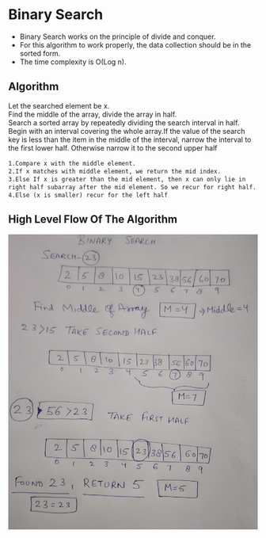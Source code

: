 # Binary Search

- Binary Search works on the principle of divide and conquer.  
- For this algorithm to work properly, the data collection should be in the sorted form.
- The time complexity is O(Log n).


## Algorithm 
Let the searched element be x.  
Find the middle of the array, divide the array in half.        
Search a sorted array by repeatedly dividing the search interval in half.
Begin with an interval covering the whole array.If the value of the search
key is less than the item in the middle of the interval, narrow the interval to the first lower half. 
Otherwise narrow it to the second upper half

    1.Compare x with the middle element.
    2.If x matches with middle element, we return the mid index.
    3.Else If x is greater than the mid element, then x can only lie in right half subarray after the mid element. So we recur for right half.
    4.Else (x is smaller) recur for the left half
    

## High Level Flow Of The Algorithm

![BinarySearch](BinarySearch.jpg)

